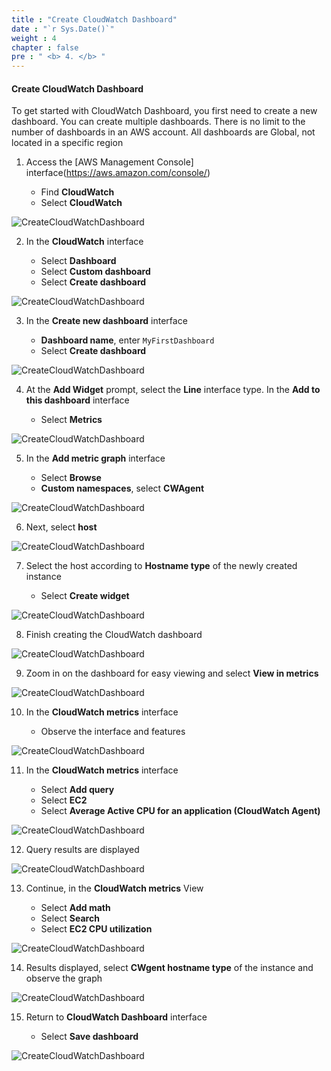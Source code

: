 ```yaml
---
title : "Create CloudWatch Dashboard"
date : "`r Sys.Date()`"
weight : 4
chapter : false
pre : " <b> 4. </b> "
---
```


#### Create CloudWatch Dashboard

To get started with CloudWatch Dashboard, you first need to create a new dashboard. You can create multiple dashboards. There is no limit to the number of dashboards in an AWS account. All dashboards are Global, not located in a specific region


1. Access the [AWS Management Console] interface(https://aws.amazon.com/console/)

   - Find **CloudWatch**
   - Select **CloudWatch**

![CreateCloudWatchDashboard](/images/6/0001.png?featherlight=false&width=90pc)

2. In the **CloudWatch** interface

   - Select **Dashboard**
   - Select **Custom dashboard**
   - Select **Create dashboard**

![CreateCloudWatchDashboard](/images/6/0002.png?featherlight=false&width=90pc)

3. In the **Create new dashboard** interface

   - **Dashboard name**, enter ```MyFirstDashboard```
   - Select **Create dashboard**

![CreateCloudWatchDashboard](/images/6/0003.png?featherlight=false&width=90pc)

4. At the **Add Widget** prompt, select the **Line** interface type. In the **Add to this dashboard** interface

   - Select **Metrics**

![CreateCloudWatchDashboard](/images/6/0004.png?featherlight=false&width=90pc)

5. In the **Add metric graph** interface

   - Select **Browse**
   - **Custom namespaces**, select **CWAgent**

![CreateCloudWatchDashboard](/images/6/0005.png?featherlight=false&width=90pc)

6. Next, select **host**

![CreateCloudWatchDashboard](/images/6/0006.png?featherlight=false&width=90pc)

7. Select the host according to **Hostname type** of the newly created instance

   - Select **Create widget**

![CreateCloudWatchDashboard](/images/6/0007.png?featherlight=false&width=90pc)

8. Finish creating the CloudWatch dashboard

![CreateCloudWatchDashboard](/images/6/0009.png?featherlight=false&width=90pc)

9. Zoom in on the dashboard for easy viewing and select **View in metrics**

![CreateCloudWatchDashboard](/images/6/00010.png?featherlight=false&width=90pc)

10. In the **CloudWatch metrics** interface

    - Observe the interface and features

![CreateCloudWatchDashboard](/images/6/00011.png?featherlight=false&width=90pc)

11. In the **CloudWatch metrics** interface

    - Select **Add query**
    - Select **EC2**
    - Select **Average Active CPU for an application (CloudWatch Agent)**

![CreateCloudWatchDashboard](/images/6/00012.png?featherlight=false&width=90pc)

12. Query results are displayed

![CreateCloudWatchDashboard](/images/6/00013.png?featherlight=false&width=90pc)

13. Continue, in the **CloudWatch metrics** View

    - Select **Add math**
    - Select **Search**
    - Select **EC2 CPU utilization**

![CreateCloudWatchDashboard](/images/6/00014.png?featherlight=false&width=90pc)

14. Results displayed, select **CWgent hostname type** of the instance and observe the graph

![CreateCloudWatchDashboard](/images/6/00015.png?featherlight=false&width=90pc)

15. Return to **CloudWatch Dashboard** interface

    - Select **Save dashboard**

![CreateCloudWatchDashboard](/images/6/00016.png?featherlight=false&width=90pc)